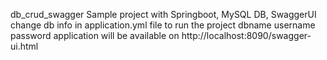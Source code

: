 db_crud_swagger
Sample project with Springboot, MySQL DB, SwaggerUI
change db info in application.yml file to run the project 
dbname
username
password
application will be available on http://localhost:8090/swagger-ui.html
